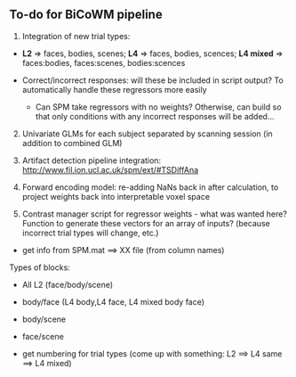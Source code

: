## To-do for BiCoWM pipeline 

1) Integration of new trial types:
  - **L2** => faces, bodies, scenes; **L4** => faces, bodies, scences; **L4 mixed** => faces:bodies, faces:scenes, bodies:scences
  
  - Correct/incorrect responses: will these be included in script output? To automatically handle these regressors more easily 
    - Can SPM take regressors with no weights? Otherwise, can build so that only conditions with any incorrect responses will be added...
    
  
2) Univariate GLMs for each subject separated by scanning session (in addition to combined GLM) 

3) Artifact detection pipeline integration: http://www.fil.ion.ucl.ac.uk/spm/ext/#TSDiffAna

4) Forward encoding model: re-adding NaNs back in after calculation, to project weights back into interpretable voxel space 

5) Contrast manager script for regressor weights - what was wanted here? Function to generate these vectors for an array of inputs? (because incorrect trial types will change, etc.) 
- get info from SPM.mat ==> XX file (from column names) 

Types of blocks: 
- All L2 (face/body/scene)
- body/face (L4 body,L4 face, L4 mixed body face)
- body/scene
- face/scene 

- get numbering for trial types (come up with something: L2 ==> L4 same ==> L4 mixed) 
